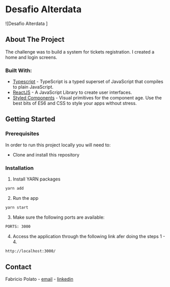 # Desafio Alterdata

![Desafio Alterdata ]

## About The Project

The challenge was to build a system for tickets registration. I created a home and login screens.

### Built With:

- [Typescript](https://www.typescriptlang.org/) - TypeScript is a typed superset of JavaScript that compiles to plain JavaScript.
- [ReactJS](https://pt-br.reactjs.org/) - A JavaScript Library to create user interfaces.
- [Styled Components](https://styled-components.com/) - Visual primitives for the component age. Use the best bits of ES6 and CSS to style your apps without stress.

<!-- GETTING STARTED -->

## Getting Started

<!-- PLACEHOLDER FOR PROJECT OVERVIEW -->

### Prerequisites

In order to run this project locally you will need to:

- Clone and install this repository

### Installation

1. Install YARN packages

```sh
yarn add
```

2. Run the app

```sh
yarn start
```

3. Make sure the following ports are available:

```sh
PORTS: 3000
```

4. Access the application through the following link afer doing the steps 1 - 4.

```sh
http://localhost:3000/
```

<!-- CONTACT -->

## Contact

Fabricio Polato - [email](mailto:fabriciopolato@gmail.com) - [linkedin](https://www.linkedin.com/in/fabriciopolato/)
